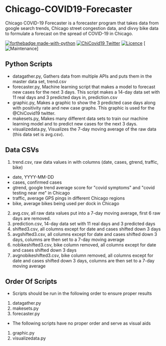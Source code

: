 # Chicago-COVID19-Forecaster
Chicago COVID-19 Forecaster is a forecaster program that takes data from google search trends, Chicago street congestion data, and divvy bike data to formulate a forecast on the spread of COVID-19 in Chicago. 

[![forthebadge made-with-python](https://img.shields.io/badge/python-%2314354C.svg?&style=for-the-badge&logo=python&logoColor=white)](https://www.python.org/)
[![ChiCovid19 Twitter](https://img.shields.io/badge/ChiCovid19-%231DA1F2.svg?&style=for-the-badge&logo=Twitter&logoColor=white)](https://twitter.com/chicovid19/)
[![Licence](https://img.shields.io/github/license/Ileriayo/markdown-badges?style=for-the-badge)](./LICENSE)
[![Maintenance](https://img.shields.io/badge/Maintained%3F-yes-green.svg?&style=for-the-badge)]

## Python Scripts 
- datagather.py, Gathers data from multiple APIs and puts them in the master data set, trend.csv
- forecaster.py, Machine learning script that makes a model to forecast new cases for the next 3 days. This script makes a 14-day data set with 11 real days and 3 predicted days in, prediction.csv
- graphic.py, Makes a graphic to show the 3 predicted case days along with positivity rate and new case graphs. This graphic is used for the @ChiCovid19 twitter.
- makesets.py, Makes many different data sets to train our machine learning model and to predict new cases for the next 3 days. 
- visualizedata.py, Visualizes the 7-day moving average of the raw data (this data set is avg.csv).

## Data CSVs
1. trend.csv, raw data values in with columns (date, cases, gtrend, traffic, bike)
  - date, YYYY-MM-DD
  - cases, confirmed cases
  - gtrend, google trend average score for "covid symptoms" and "covid testing near me" in Chicago
  - traffic, average GPS pings in different Chicago regions
  - bike, average bikes being used per dock in Chicago
2. avg.csv, all raw data values put into a 7-day moving average, first 6 raw days are removed.
3. prediction.csv, 14-day data set with 11 real days and 3 predicted days
4. shifted3.csv, all columns except for date and cases shifted down 3 days
5. avgshifted3.csv, all columns except for date and cases shifted down 3 days, columns are then set to a 7-day moving average
6. nobikeshifted3.csv, bike column removed, all columns except for date and cases shifted down 3 days
7. avgnobikeshifted3.csv, bike column removed, all columns except for date and cases shifted down 3 days, columns are then set to a 7-day moving average

## Order Of Scripts
- Scripts should be run in the following order to ensure proper results
1. datagather.py
2. makesets.py
3. forecaster.py
- The following scripts have no proper order and serve as visual aids
1. graphic.py
2. visualizedata.py

